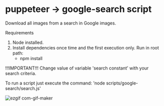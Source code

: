 # puppeteer -> google-search script
Download all images from a search in Google images.

Requirements

1. Node installed.
2. Install dependencies once time and the first execution only. Run in root path:
    - npm install

!!!IMPORTANT!!!
Change value of variable 'search constant' with your search criteria.

To run a script just execute the command:
    'node scripts/google-search/search.js'
    
![ezgif com-gif-maker](https://user-images.githubusercontent.com/67773113/177862233-1220cddf-1b66-4165-af37-005a567ceeda.gif)


